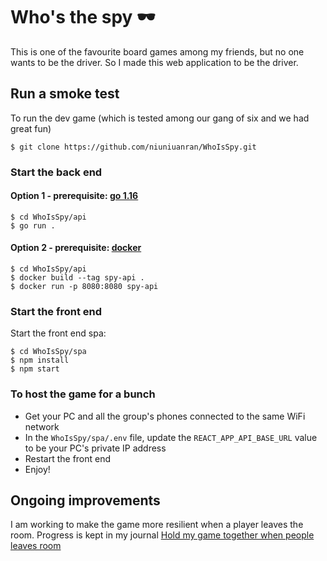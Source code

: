 # Who's the spy 🕶️

This is one of the favourite board games among my friends, but no one wants to be the driver. So I made this web application to be the driver.

## Run a smoke test

To run the dev game (which is tested among our gang of six and we had great fun)
```
$ git clone https://github.com/niuniuanran/WhoIsSpy.git
```

### Start the back end

#### Option 1 - prerequisite: [go 1.16](https://golang.org/dl/)

```
$ cd WhoIsSpy/api
$ go run .
```

#### Option 2 - prerequisite: [docker](https://docs.docker.com/get-docker/)
```
$ cd WhoIsSpy/api
$ docker build --tag spy-api .
$ docker run -p 8080:8080 spy-api
```

### Start the front end

Start the front end spa:
```
$ cd WhoIsSpy/spa
$ npm install
$ npm start
```

### To host the game for a bunch
- Get your PC and all the group's phones connected to the same WiFi network
- In the `WhoIsSpy/spa/.env` file, update the `REACT_APP_API_BASE_URL` value to be your PC's private IP address 
- Restart the front end
- Enjoy!

## Ongoing improvements

I am working to make the game more resilient when a player leaves the room. Progress is kept in my journal [Hold my game together when people leaves room](https://niuniuanran.github.io/2021/07/20/Hold-my-game-together-when-people-leaves-room/)